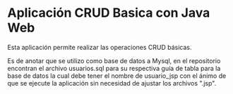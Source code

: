 # Aplicación CRUD Basica con Java Web

Esta aplicación permite realizar las operaciones CRUD básicas.

Es de anotar que se utilizo como base de datos a Mysql, en el repositorio encontran el archivo usuarios.sql para su respectiva guía de tabla para la base de datos la cual debe tener el nombre de usuario_jsp con el ánimo de que se ejecute la aplicación sin necesidad de ajustar los archivos ".jsp".